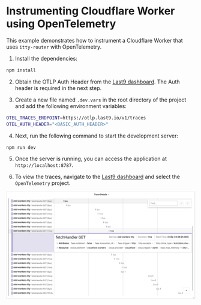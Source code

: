 # Instrumenting Cloudflare Worker using OpenTelemetry

This example demonstrates how to instrument a Cloudflare Worker that uses `itty-router` with OpenTelemetry.

1. Install the dependencies:

```bash
npm install
```

2. Obtain the OTLP Auth Header from the [Last9 dashboard](https://app.last9.io).
   The Auth header is required in the next step.

3. Create a new file named `.dev.vars` in the root directory of the project and add the following environment variables:

```bash
OTEL_TRACES_ENDPOINT=https://otlp.last9.io/v1/traces
OTEL_AUTH_HEADER="<BASIC_AUTH_HEADER>"
```

4. Next, run the following command to start the development server:

```bash
npm run dev
```

5. Once the server is running, you can access the application at `http://localhost:8787`.

6. To view the traces, navigate to the [Last9 dashboard](https://app.last9.io) and select the `OpenTelemetry` project.

![traces](./traces.png)
